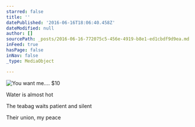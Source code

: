 ```yaml
---
starred: false
title: ''
datePublished: '2016-06-16T18:06:40.458Z'
dateModified: null
author: []
sourcePath: _posts/2016-06-16-772075c5-456e-4919-b8e1-ed1cbdf9d9ea.md
inFeed: true
hasPage: false
inNav: false
_type: MediaObject

---
```

![You want me.... $10](https://the-grid-user-content.s3-us-west-2.amazonaws.com/bd145987-52c7-4b91-a5c9-17e2ddb6c704.jpg)

Water is almost hot

The teabag waits patient and silent

Their union, my peace